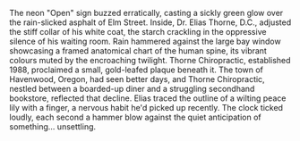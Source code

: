 The neon "Open" sign buzzed erratically, casting a sickly green glow over the rain-slicked asphalt of Elm Street. Inside, Dr. Elias Thorne, D.C., adjusted the stiff collar of his white coat, the starch crackling in the oppressive silence of his waiting room.  Rain hammered against the large bay window showcasing a framed anatomical chart of the human spine, its vibrant colours muted by the encroaching twilight. Thorne Chiropractic, established 1988, proclaimed a small, gold-leafed plaque beneath it.  The town of Havenwood, Oregon, had seen better days, and Thorne Chiropractic, nestled between a boarded-up diner and a struggling secondhand bookstore, reflected that decline. Elias traced the outline of a wilting peace lily with a finger, a nervous habit he'd picked up recently.  The clock ticked loudly, each second a hammer blow against the quiet anticipation of something… unsettling.
